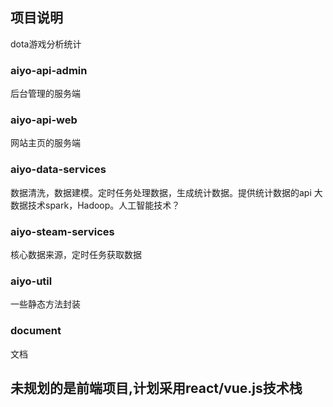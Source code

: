 ## 项目说明
dota游戏分析统计

### aiyo-api-admin
后台管理的服务端

### aiyo-api-web
网站主页的服务端

### aiyo-data-services
数据清洗，数据建模。定时任务处理数据，生成统计数据。提供统计数据的api
大数据技术spark，Hadoop。人工智能技术？
### aiyo-steam-services
核心数据来源，定时任务获取数据

### aiyo-util
一些静态方法封装

### document
文档

## 未规划的是前端项目,计划采用react/vue.js技术栈